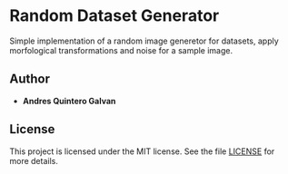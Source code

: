 # Random Dataset Generator
Simple implementation of a random image generetor for datasets, apply morfological transformations and noise for a sample image.

## Author

* **Andres Quintero Galvan**


## License

This project is licensed under the MIT license. See the file [LICENSE](LICENSE) for more details.
